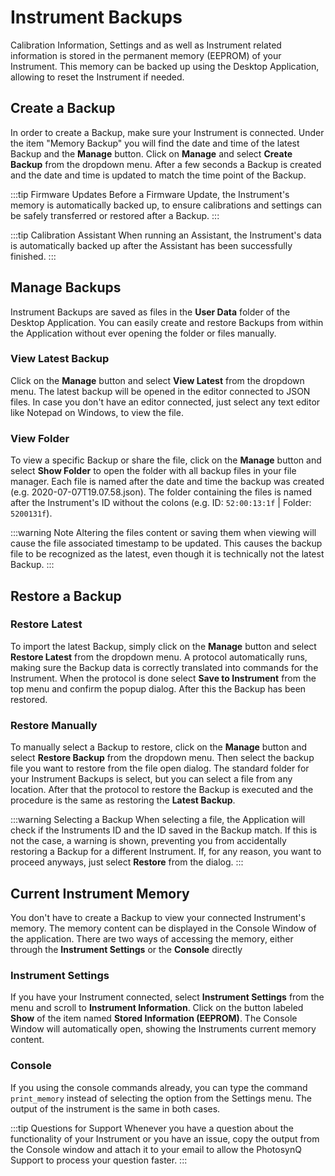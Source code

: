 # Instrument Backups

Calibration Information, Settings and as well as Instrument related information is stored in the permanent memory (EEPROM) of your Instrument. This memory can be backed up using the Desktop Application, allowing to reset the Instrument if needed.

## Create a Backup

In order to create a Backup, make sure your Instrument is connected. Under the item "Memory Backup" you will find the date and time of the latest Backup and the **Manage** button. Click on **Manage** and select **Create Backup** from the dropdown menu. After a few seconds a Backup is created and the date and time is updated to match the time point of the Backup.

:::tip Firmware Updates
Before a Firmware Update, the Instrument's memory is automatically backed up, to ensure calibrations and settings can be safely transferred or restored after a Backup.
:::

:::tip Calibration Assistant
When running an Assistant, the Instrument's data is automatically backed up after the Assistant has been successfully finished.
:::


## Manage Backups

Instrument Backups are saved as files in the **User Data** folder of the Desktop Application. You can easily create and restore Backups from within the  Application without ever opening the folder or files manually.

### View Latest Backup

Click on the **Manage** button and select **View Latest** from the dropdown menu. The latest backup will be opened in the editor connected to JSON files. In case you don't have an editor connected, just select any text editor like Notepad on Windows, to view the file.

### View Folder

To view a specific Backup or share the file, click on the **Manage** button and select **Show Folder** to open the folder with all backup files in your file manager. Each file is named after the date and time the backup was created (e.g. 2020-07-07T19.07.58.json). The folder containing the files is named after the Instrument's ID without the colons (e.g. ID: `52:00:13:1f` | Folder: `5200131f`).

:::warning Note
Altering the files content or saving them when viewing will cause the file associated timestamp to be updated. This causes the backup file to be recognized as the latest, even though it is technically not the latest Backup.
:::

## Restore a Backup

### Restore Latest

To import the latest Backup, simply click on the **Manage** button and select **Restore Latest** from the dropdown menu. A protocol automatically runs, making sure the Backup data is correctly translated into commands for the Instrument. When the protocol is done select **Save to Instrument** from the top menu and confirm the popup dialog. After this the Backup has been restored.

### Restore Manually

To manually select a Backup to restore, click on the **Manage** button and select **Restore Backup** from the dropdown menu. Then select the backup file you want to restore from the file open dialog. The standard folder for your Instrument Backups is select, but you can select a file from any location. After that the protocol to restore the Backup is executed and the procedure is the same as restoring the **Latest Backup**.

:::warning Selecting a Backup
When selecting a file, the Application will check if the Instruments ID and the ID saved in the Backup match. If this is not the case, a warning is shown, preventing you from accidentally restoring a Backup for a different Instrument. If, for any reason, you want to proceed anyways, just select **Restore** from the dialog.
:::

## Current Instrument Memory

You don't have to create a Backup to view your connected Instrument's memory. The memory content can be displayed in the Console Window of the application. There are two ways of accessing the memory, either through the **Instrument Settings** or the **Console** directly

### Instrument Settings

If you have your Instrument connected, select **Instrument Settings** from the menu and scroll to **Instrument Information**. Click on the button labeled **Show** of the item named **Stored Information (EEPROM)**. The Console Window will automatically open, showing the Instruments current memory content.

### Console

If you using the console commands already, you can type the command `print_memory` instead of selecting the option from the Settings menu. The output of the instrument is the same in both cases.

:::tip Questions for Support
Whenever you have a question about the functionality of your Instrument or you have an issue, copy the output from the Console window and attach it to your email to allow the PhotosynQ Support to process your question faster.
:::
